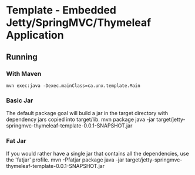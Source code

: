 Template - Embedded Jetty/SpringMVC/Thymeleaf Application
=========================================================

## Running
### With Maven
    mvn exec:java -Dexec.mainClass=ca.unx.template.Main

### Basic Jar
The default package goal will build a jar in the target directory with
dependency jars copied into target/lib.
    mvn package
    java -jar target/jetty-springmvc-thymeleaf-template-0.0.1-SNAPSHOT.jar

### Fat Jar
If you would rather have a single jar that contains all the
dependencies, use the 'fatjar' profile.
    mvn -Pfatjar package
    java -jar target/jetty-springmvc-thymeleaf-template-0.0.1-SNAPSHOT.jar